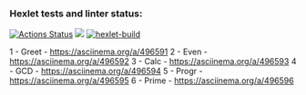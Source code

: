 ### Hexlet tests and linter status:
[![Actions Status](https://github.com/zeezoofromspb/java-project-lvl1/workflows/hexlet-check/badge.svg)](https://github.com/zeezoofromspb/java-project-lvl1/actions)
<a href="https://codeclimate.com/github/codeclimate/codeclimate/maintainability"><img src="https://api.codeclimate.com/v1/badges/a99a88d28ad37a79dbf6/maintainability" /></a>
[![hexlet-build](https://github.com/zeezoofromspb/java-project-lvl1/actions/workflows/hexlet-build.yml/badge.svg)](https://github.com/zeezoofromspb/java-project-lvl1/actions/workflows/hexlet-build.yml)

1 - Greet - https://asciinema.org/a/496591
2 - Even - https://asciinema.org/a/496592
3 - Calc - https://asciinema.org/a/496593
4 - GCD - https://asciinema.org/a/496594
5 - Progr - https://asciinema.org/a/496595
6 - Prime - https://asciinema.org/a/496596
